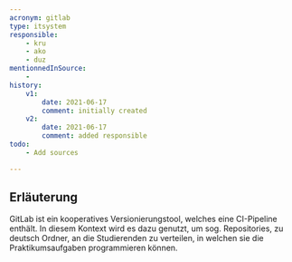 ```yaml
---
acronym: gitlab
type: itsystem 
responsible:
    - kru
    - ako
    - duz
mentionnedInSource: 
    - 
history:
    v1:
        date: 2021-06-17
        comment: initially created
    v2:
        date: 2021-06-17
        comment: added responsible
todo:
    - Add sources

---
```


## Erläuterung

GitLab ist ein kooperatives Versionierungstool, welches eine CI-Pipeline enthält. In diesem Kontext wird es dazu genutzt, um sog. Repositories, zu deutsch Ordner, an die Studierenden zu verteilen, in welchen sie die Praktikumsaufgaben programmieren können.
